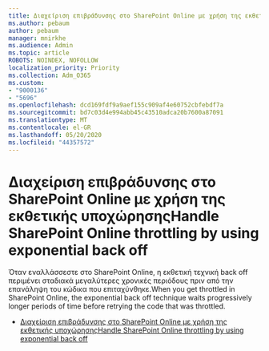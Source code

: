 ```yaml
---
title: Διαχείριση επιβράδυνσης στο SharePoint Online με χρήση της εκθετικής υποχώρησης
ms.author: pebaum
author: pebaum
manager: mnirkhe
ms.audience: Admin
ms.topic: article
ROBOTS: NOINDEX, NOFOLLOW
localization_priority: Priority
ms.collection: Adm_O365
ms.custom:
- "9000136"
- "5696"
ms.openlocfilehash: dcd169fdf9a9aef155c909af4e60752cbfebdf7a
ms.sourcegitcommit: bd7c03d4e994abb45c43510adca20b7600a87091
ms.translationtype: MT
ms.contentlocale: el-GR
ms.lasthandoff: 05/20/2020
ms.locfileid: "44357572"
---
```

# <a name="handle-sharepoint-online-throttling-by-using-exponential-back-off"></a><span data-ttu-id="a3c4b-102">Διαχείριση επιβράδυνσης στο SharePoint Online με χρήση της εκθετικής υποχώρησης</span><span class="sxs-lookup"><span data-stu-id="a3c4b-102">Handle SharePoint Online throttling by using exponential back off</span></span>

<span data-ttu-id="a3c4b-103">Όταν εναλλάσσεστε στο SharePoint Online, η εκθετική τεχνική back off περιμένει σταδιακά μεγαλύτερες χρονικές περιόδους πριν από την επανάληψη του κώδικα που επιταχύνθηκε.</span><span class="sxs-lookup"><span data-stu-id="a3c4b-103">When you get throttled in SharePoint Online, the exponential back off technique waits progressively longer periods of time before retrying the code that was throttled.</span></span>

- [<span data-ttu-id="a3c4b-104">Διαχείριση επιβράδυνσης στο SharePoint Online με χρήση της εκθετικής υποχώρησης</span><span class="sxs-lookup"><span data-stu-id="a3c4b-104">Handle SharePoint Online throttling by using exponential back off</span></span>](https://docs.microsoft.com/sharepoint/dev/solution-guidance/handle-sharepoint-online-throttling-by-using-exponential-back-off)
